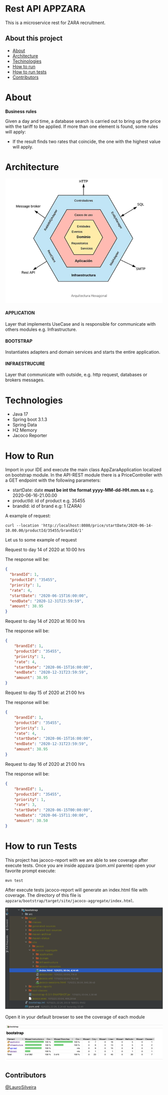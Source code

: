 # Rest API APPZARA

<p>This is a microservice rest for ZARA recruitment.</p>

## About this project
* [About](#about)
* [Architecture](#architecture)
* [Techinologies](#techinologies)
* [How to run](#how-to-run)
* [How to run tests](#how-to-run-tests)
* [Contributors](#contributors)

# About
**Business rules**
<p> Given a day and time, a database search is carried out to bring up the price with the tariff to be applied.
If more than one element is found, some rules will apply:</p>
<ul> 
    <li>If the result finds two rates that coincide, the one with the highest value will apply.</li> 
</ul>

# Architecture
![Architecture-hexagonal.png](data/Architecture-hexagonal.png)

#### APPLICATION
Layer that implements UseCase and is responsible for communicate with others modules e.g. Infrastructure.

#### BOOTSTRAP
Instantiates adapters and domain services and starts the entire application.

#### INFRAESTRUCURE
Layer that communicate with outside, e.g. http request, databases or brokers messages.

# Technologies
- Java 17
- Spring boot 3.1.3
- Spring Data
- H2 Memory
- Jacoco Reporter

# How to Run
<p>
Import in your IDE and execute the main class AppZaraApplication localized on bootstrap module.
In the API-REST module there is a PriceController with a GET endpoint with the following parameters:

- startDate: date **must be int the format yyyy-MM-dd-HH.mm.ss** e.g. 2020-06-16-21.00.00
- productId: id of product e.g. 35455
- brandId: id of brand e.g: 1 (ZARA)
</p>

<p>A example of request:</p>

```shell
curl --location 'http://localhost:8080/price/startDate/2020-06-14-10.00.00/productId/35455/brandId/1'
```
<p>Let us to some example of request</p>
<p>Request to day 14 of 2020 at 10:00 hrs</p>
<p>The response will be:</p>

```json lines
{
  "brandId": 1,
  "productId": "35455",
  "priority": 1,
  "rate": 4,
  "startDate": "2020-06-15T16:00:00",
  "endDate": "2020-12-31T23:59:59",
  "amount": 38.95
}
```
<p>Request to day 14 of 2020 at 16:00 hrs</p>
<p>The response will be:</p>

```json lines
{
    "brandId": 1,
    "productId": "35455",
    "priority": 1,
    "rate": 4,
    "startDate": "2020-06-15T16:00:00",
    "endDate": "2020-12-31T23:59:59",
    "amount": 38.95
}
```

<p>Request to day 15 of 2020 at 21:00 hrs</p>
<p>The response will be:</p>

```json lines
{
    "brandId": 1,
    "productId": "35455",
    "priority": 1,
    "rate": 4,
    "startDate": "2020-06-15T16:00:00",
    "endDate": "2020-12-31T23:59:59",
    "amount": 38.95
}
```
<p>Request to day 16 of 2020 at 21:00 hrs</p>
<p>The response will be:</p>

```json lines
{
    "brandId": 1,
    "productId": "35455",
    "priority": 1,
    "rate": 3,
    "startDate": "2020-06-15T00:00:00",
    "endDate": "2020-06-15T11:00:00",
    "amount": 30.50
}
```

# How to run Tests

<p> This project has jacoco-report with we are able to see coverage after execute tests.
Once you are inside appzara (pom.xml parente) open your favorite prompt execute:</p>

```
mvn test
```

After execute tests jacoco-report will generate an index.html file with coverage.
The directory of this file is `appzara/bootstrap/target/site/jacoco-aggregate/index.html`.

![directory_index_jacoco.png](data/directory_index_jacoco.png)

<p>Open it in your default browser to see the coverage of each module</p>

![coverage-updated.png](data/coverage-updated.png)

## Contributors
[@LauroSilveira](https://github.com/LauroSilveira)
